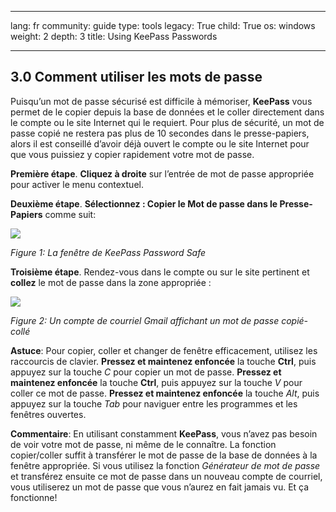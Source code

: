 

---

lang: fr
community: guide
type: tools
legacy: True
child: True
os: windows
weight: 2
depth: 3
title: Using KeePass Passwords 

---

## 3.0 Comment utiliser les mots de passe ##

Puisqu’un mot de passe sécurisé est difficile à mémoriser, **KeePass** vous permet de le copier depuis la base de données et le coller directement dans le compte ou le site Internet qui le requiert. Pour plus de sécurité, un mot de passe copié ne restera pas plus de 10 secondes dans le presse-papiers, alors il est conseillé d’avoir déjà ouvert le compte ou le site Internet pour que vous puissiez y copier rapidement votre mot de passe. 

**Première étape**. **Cliquez à droite** sur l’entrée de mot de passe appropriée pour activer le menu contextuel.

**Deuxième étape**. **Sélectionnez : Copier le Mot de passe dans le Presse-Papiers** comme suit:

![](/sbox/screen/keepass-fr/37.png)

*Figure 1: La fenêtre de KeePass Password Safe*

**Troisième étape**. Rendez-vous dans le compte ou sur le site pertinent et **collez** le mot de passe dans la zone appropriée : 

![](/sbox/screen/keepass-fr/38.png)

*Figure 2: Un compte de courriel Gmail affichant un mot de passe copié-collé*

**Astuce**: Pour copier, coller et changer de fenêtre efficacement, utilisez les raccourcis de clavier. **Pressez et maintenez enfoncée** la touche **Ctrl**, puis appuyez sur la touche *C* pour copier un mot de passe. **Pressez et maintenez enfoncée** la touche **Ctrl**, puis appuyez sur la touche *V* pour coller ce mot de passe. **Pressez et maintenez enfoncée** la touche *Alt*, puis appuyez sur la touche *Tab* pour naviguer entre les programmes et les fenêtres ouvertes. 

**Commentaire**: En utilisant constamment **KeePass**, vous n’avez pas besoin de voir votre mot de passe, ni même de le connaître. La fonction copier/coller suffit à transférer le mot de passe de la base de données à la fenêtre appropriée. Si vous utilisez la fonction *Générateur de mot de passe* et transférez ensuite ce mot de passe dans un nouveau compte de courriel, vous utiliserez un mot de passe que vous n’aurez en fait jamais vu. Et ça fonctionne!



